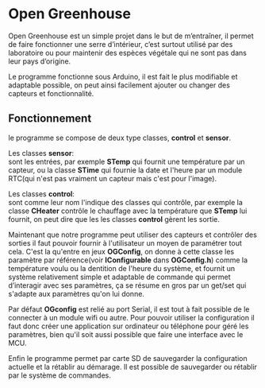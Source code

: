 # Open Greenhouse

Open Greenhouse est un simple projet dans le but de m’entraîner, il permet de faire fonctionner une serre d’intérieur, c’est surtout utilisé par des laboratoire ou pour maintenir des espèces végétale qui ne sont pas dans leur pays d’origine.

Le programme fonctionne sous Arduino, il est fait le plus modifiable et adaptable possible,
on peut ainsi facilement ajouter ou changer des capteurs et fonctionnalité.

## Fonctionnement

le programme se compose de deux type classes, **control** et **sensor**.

Les classes **sensor**: <br />
	sont les entrées, par exemple **STemp** qui fournit une température
	par un capteur, ou la classe **STime** qui fournie la date et l'heure par
	un module RTC(qui n'est pas vraiment un capteur mais c'est pour l'image).

Les classes **control**: <br />
	sont comme leur nom l'indique des classes qui contrôle, par exemple la classe **CHeater**
	contrôle le chauffage avec la température que **STemp** lui fournit, on peut dire que les
	les classes **control** gèrent les sortie.

Maintenant que notre programme peut utiliser des capteurs et contrôler des sorties il faut pouvoir fournir
à l'utilisateur un moyen de paramétrer tout cela.
C'est la qu'entre en jeux **OGConfig**, on donne à cette classe les paramètre par référence(voir **IConfigurable** dans **OGConfig.h**) comme
la température voulu ou  la dentition de l'heure du système, et fournit un système relativement simple et adaptable de commande qui permet d’interagir avec 
ses paramètres, ça se résume en gros par un get/set qui s'adapte aux paramètres qu'on lui donne.

Par défaut **OGconfig** est relié au port Serial, il est tout à fait possible de le connecter à un module wifi ou autre.
Pour pouvoir utiliser la configuration il faut donc créer une application sur ordinateur ou téléphone pour géré les paramètres, bien qu'il soit
aussi possible que faire une interface avec le MCU.

Enfin le programme permet par carte SD de sauvegarder la configuration actuelle et la rétablir au démarage.
Il est possible de sauvegarder ou rétablir par le système de commandes.
